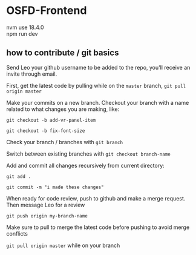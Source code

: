 # OSFD-Frontend

nvm use 18.4.0
<br>
npm run dev
<br>


## how to contribute / git basics

Send Leo your github username to be added to the repo, you'll receive an invite through email.

First, get the latest code by pulling while on the `master` branch, `git pull origin master`

Make your commits on a new branch. Checkout your branch with a name related to what changes you are making, like:

`git checkout -b add-vr-panel-item`

`git checkout -b fix-font-size`

Check your branch / branches with `git branch`

Switch between existing branches with `git checkout branch-name`

Add and commit all changes recursively from current directory:

`git add .`

`git commit -m "i made these changes"`

When ready for code review, push to github and make a merge request. Then message Leo for a review

`git push origin my-branch-name`

Make sure to pull to merge the latest code before pushing to avoid merge conflicts

`git pull origin master` while on your branch

